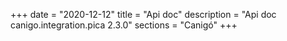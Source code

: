 +++
date        = "2020-12-12"
title       = "Api doc"
description = "Api doc canigo.integration.pica 2.3.0"
sections    = "Canigó"
+++